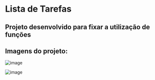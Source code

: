 # Lista de Tarefas

## Projeto desenvolvido para fixar a utilização de funções

## Imagens do projeto:

![image](https://github.com/IGDSCI/LISTA-TAREFAS-FLUTTER/assets/114839208/a2f23565-8c72-4d95-86e3-f07117e7d3d6)

![image](https://github.com/IGDSCI/LISTA-TAREFAS-FLUTTER/assets/114839208/4a2393ff-5e81-48ff-aaf5-ee89db529859)


